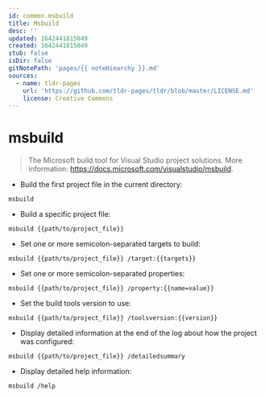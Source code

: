 ```yaml
---
id: common.msbuild
title: Msbuild
desc: ''
updated: 1642441815049
created: 1642441815049
stub: false
isDir: false
gitNotePath: 'pages/{{ noteHiearchy }}.md'
sources:
  - name: tldr-pages
    url: 'https://github.com/tldr-pages/tldr/blob/master/LICENSE.md'
    license: Creative Commons
---
```

# msbuild

> The Microsoft build tool for Visual Studio project solutions.
> More information: <https://docs.microsoft.com/visualstudio/msbuild>.

- Build the first project file in the current directory:

`msbuild`

- Build a specific project file:

`msbuild {{path/to/project_file}}`

- Set one or more semicolon-separated targets to build:

`msbuild {{path/to/project_file}} /target:{{targets}}`

- Set one or more semicolon-separated properties:

`msbuild {{path/to/project_file}} /property:{{name=value}}`

- Set the build tools version to use:

`msbuild {{path/to/project_file}} /toolsversion:{{version}}`

- Display detailed information at the end of the log about how the project was configured:

`msbuild {{path/to/project_file}} /detailedsummary`

- Display detailed help information:

`msbuild /help`

